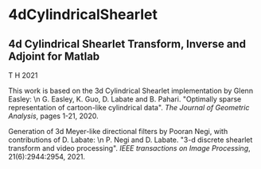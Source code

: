 # 4dCylindricalShearlet
## 4d Cylindrical Shearlet Transform, Inverse and Adjoint for Matlab
T H   2021

This work is based on the 3d Cylindrical Shearlet implementation by Glenn Easley: \n
G. Easley, K. Guo, D. Labate and B. Pahari. "Optimally sparse representation of cartoon-like cylindrical data". *The Journal of Geometric Analysis*, pages 1-21, 2020.

Generation of 3d Meyer-like directional filters by Pooran Negi, with contributions of D. Labate: \n
P. Negi and D. Labate. "3-d discrete shearlet transform and video processing". *IEEE transactions on Image Processing*, 21(6):2944:2954, 2021.
